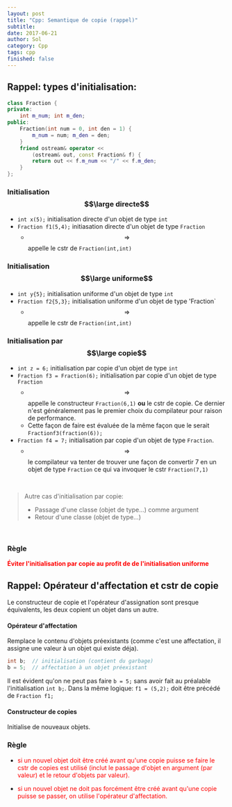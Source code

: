 ```yaml
---
layout: post
title: "Cpp: Semantique de copie (rappel)"
subtitle: 
date: 2017-06-21
author: Sol
category: Cpp
tags: cpp 
finished: false
---
```


## Rappel: types d'initialisation:

```cpp
class Fraction {
private:
    int m_num; int m_den;
public:
    Fraction(int num = 0, int den = 1) {
        m_num = num; m_den = den;
    }
    friend ostream& operator <<
        (ostream& out, const Fraction& f) {
        return out << f.m_num << "/" << f.m_den;
    }
};
```
### Initialisation **$$\large directe$$**
* `int x(5);` initialisation directe d'un objet de type `int`
* `Fraction f1(5,4);` initiasation directe d'un objet de type `Fraction`
    * $$ \Rightarrow $$ appelle le cstr de `Fraction(int,int)`

### Initialisation **$$\large uniforme$$**
* `int y{5};` initialisation uniforme d'un objet de type `int`
* `Fraction f2{5,3};`  initialisation uniforme d'un objet de type 'Fraction`
    * $$ \Rightarrow $$ appelle le cstr de `Fraction(int,int)`

### Initialisation par **$$\large copie$$**
* `int z = 6;` initialisation par copie d'un objet de type `int`
* `Fraction f3 = Fraction(6);` initialisation par copie d'un objet de type `Fraction`
    * $$\Rightarrow$$ appelle le constructeur `Fraction(6,1)` **ou** le cstr de copie. Ce dernier n'est généralement pas le premier choix du compilateur pour raison de performance.
    * Cette façon de faire est évaluée de la même façon que le serait `Fractionf3(fraction(6));`
* `Fraction f4 = 7;` initialisation par copie d'un objet de type `Fraction`.
    * $$\Rightarrow$$ le compilateur va tenter de trouver une façon de convertir 7 en un objet de type `Fraction` ce qui va invoquer le cstr `Fraction(7,1)`

<br>

> Autre cas d'initialisation par copie:
>* Passage d'une classe (objet de type...) comme argument
>* Retour d'une classe (objet de type...)
> 

<br>

### Règle
<span style="color:red">**Éviter l'initialisation par copie au profit de de l'initialisation uniforme**</span>

## Rappel: Opérateur d'affectation et cstr de copie
Le constructeur de copie et l'opérateur d'assignation sont presque équivalents, les deux copient un objet dans un autre.

#### Opérateur d'affectation
Remplace le contenu d'objets préexistants (comme c'est une affectation, il assigne une valeur à un objet qui existe déja).

 ```cpp
 int b;  // initialisation (contient du garbage)
 b = 5;  // affectation à un objet préexistant
 ```

Il est évident qu'on ne peut pas faire `b = 5;` sans avoir fait au préalable l'initialisation `int b;`. Dans la même logique: `f1 = (5,2);` doit être précédé de `Fraction f1;`

#### Constructeur de copies
Initialise de nouveaux objets. 


### Règle
 * <span style="color:red">si un nouvel objet doit être créé avant qu'une copie puisse se faire le cstr de copies est utilisé (inclut le passage d'objet en argument (par valeur) et le retour d'objets par valeur).</span>

* <span style="color:red">si un nouvel objet ne doit pas forcément être créé avant qu'une copie puisse se passer, on utilise l'opérateur d'affectation.</span>